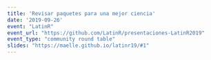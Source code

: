 ```yaml
---
title: 'Revisar paquetes para una mejor ciencia'
date: '2019-09-26'
event: "LatinR"
event_url: "https://github.com/LatinR/presentaciones-LatinR2019"
event_type: "community round table"
slides: "https://maelle.github.io/latinr19/#1"
---
```

